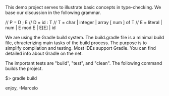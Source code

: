 This demo project serves to illustrate basic concepts in
type-checking.  We base our discussion in the following grammar.

// P = D ; E
// D = id : T
// T = char | integer | array [ num ] of T 
// E = literal | num | E mod E | E[E] | id

We are using the Gradle build system.  The build.gradle file is a
minimal build file, chracterizing main tasks of the build process.
The purpose is to simplify compilation and testing.  Most IDEs support
Gradle.  You can find detailed info about Gradle on the net.

The important tests are "build", "test", and "clean".  The following
command builds the project.

$> gradle build

enjoy,
-Marcelo
